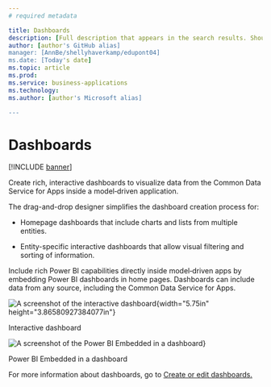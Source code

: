 ```yaml
---
# required metadata

title: Dashboards
description: [Full description that appears in the search results. Should not duplicate the first paragraph of your topic.]
author: [author's GitHub alias]
manager: [AnnBe/shellyhaverkamp/edupont04]
ms.date: [Today's date]
ms.topic: article
ms.prod: 
ms.service: business-applications
ms.technology: 
ms.author: [author's Microsoft alias]

---
```


# Dashboards

[!INCLUDE [banner](../includes/banner.md)]

Create rich, interactive dashboards to visualize data from the Common
Data Service for Apps inside a model‑driven application.

The drag-and-drop designer simplifies the dashboard creation process
for:

-   Homepage dashboards that include charts and lists from multiple
    entities.

-   Entity-specific interactive dashboards that allow visual filtering
    and sorting of information.

Include rich Power BI capabilities directly inside model‑driven apps by
embedding Power BI dashboards in home pages. Dashboards can include data
from any source, including the Common Data Service for Apps.

![A screenshot of the interactive
dashboard](media/interactive-dashboards.png){width="5.75in" height="3.86580927384077in"}

Interactive dashboard

![A screenshot of the Power BI Embedded in a
dashboard](media/power-bi-embedded-dashboard.png)}

Power BI Embedded in a dashboard

For more information about dashboards, go to [Create or edit
dashboards.](https://docs.microsoft.com/en-us/dynamics365/customer-engagement/customize/create-edit-dashboards)